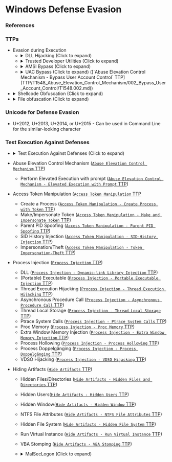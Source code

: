 <!---------------------------------------------------------------------------------
Copyright: (c) BLS OPS LLC.
This program is free software: you can redistribute it and/or modify
it under the terms of the GNU General Public License as published by
the Free Software Foundation, version 3.
This program is distributed in the hope that it will be useful,
but WITHOUT ANY WARRANTY; without even the implied warranty of
MERCHANTABILITY or FITNESS FOR A PARTICULAR PURPOSE. See the
GNU General Public License for more details.
You should have received a copy of the GNU General Public License
along with this program. If not, see <https://www.gnu.org/licenses/>.
--------------------------------------------------------------------------------->
# Windows Defense Evasion
### References
### TTPs

* Evasion during Execution
	* <details><summary>DLL Hijacking (Click to expand)</summary><p>
		* [DLL Search Order Hijacking](TTP/T1574_Hijack_Execution_Flow/001_DLL_Search_Order_Hijacking/T1574.001.md)
		* [DLL Side-Loading](TTP/T1574_Hijack_Execution_Flow/002_DLL_Side-Loading/T1574.002.md)
	* <details><summary>Trusted Developer Utilities (Click to expand)</summary><p>
		* Trusted Developer Utilities 
		* Trusted Developer Utilities: MSBuild
	* <details><summary>AMSI Bypass (Click to expand)</summary><p>
		* []()
	* <details><summary>UAC Bypass (Click to expand) ([`Abuse Elevation Control Mechanism - Bypass User Account Control` TTP](TTP/T1548_Abuse_Elevation_Control_Mechanism/002_Bypass_User_Account_Control/T1548.002.md))</summary><p>
		* chryzsh's "PowerShell UAC Always Notify Bypass" - Elevate command shell when already local admin
			* References
				* [https://gist.github.com/chryzsh/5dd33c2cd85f50fae5f1f08637086c48](https://gist.github.com/chryzsh/5dd33c2cd85f50fae5f1f08637086c48)
			* Requirements
				* Local Admin
			* Process
				1. Copy the described payload
				1. Optional: modify line 30 

						key.SetValue("C:\Windows\Microsoft.Net\Framework\v4.0.30319\msbuild.exe C:\users\public\output.txt " + " & ", RegistryValueKind.String);
					* Parameters
						* `msbuild.exe` - Used to abuse the trusted developer utility for execution.
						* `output.txt` - Often shellcode in the format that is compatible with msbuild.
				1. .
		* Example 2 (TODO: Research)
			[bypass uac payload](Testaments_and_Books/Redvelations/Windows/Payloads/bypass_uac_1.ps1)
* <details><summary>Shellcode Obfuscation (Click to expand)</summary><p>
	* 
* <details><summary>File obfuscation (Click to expand)</summary><p>
	* Microsoft Office
		* [VBA](Testaments_and_Books/Redvelations/Windows/003-1_VBA-VBS_Obfuscation.md)
	* donut
	* .NET Binaries
		* Dotfuscator Community
			 * **NOTE** Dotfuscator has a community (CE) and a professional (Pro) edition. The Community edition is licensed for free with Visual Studio 2017 and 2019. As of this writing Code is not supported.
		* References
			 * [https://www.preemptive.com/dotfuscator/ce/docs/help/index.html](https://www.preemptive.com/dotfuscator/ce/docs/help/index.html)
		* Install
			1. Open Visual Studio (2017 or 2019)
			1. In the **Quick Launch** (Ctrl+Q), search for **dotfuscator**
			1. In the search results under `Components`, select **Install PreEmptive Protection - Dotfuscator Community**
			1. The visual studio installer will launch and prompt for install
			1. Once added to visual studio, select **Tools -> PreEmptive Protextion - Dotfuscator** to access
		* Notes
			* Binary obfuscation in CE can be performed via the GUI or CLI. CLI access requires registration to enable.
			* Binary obfuscation with CE is performed post compilation. Pro allows for obfuscation during compile time. Supports assemblies (`.dll` or `.exe`) and packages (`.appx`)
		* Process
			1. Open your project in Visual Studio as normal
			1. Set the project to **release** and build as usual
			1. Open Dotfuscator, select **Tools -> PreEmptive Protection - Dotfuscator Community**
			1. Select **Inputs** and click the green plus (Add Inputs) to select your compiled binary
			1. Your binary will appear as an input in the list (Multiple inputs can be compiled at once)
			1. Select **Build** to run the obfuscation against your binary. The completed assembly will be located in a new folder under `\Release\Dotfuscated\binary.exe`
			1. You will be prompted to save your Dotfuscator config file as an `.xml` file
		* Obfuscation Options
			* `Library Mode` - Disabling this allows for more aggressive renaming, but will not include assemblies that are not part of the dotfuscator config
		* Viewing Results
			* Selecting the **Results** tab upon completion of the build process will display the structure of the output assembly. Drilling down into the nodes and look for altered elements, marked with a Dotfuscator icon.
			* Additionally, if you'd like to can use the built in .NET dissassembler `ildasm` located in `c:\Program Files (x86)\Microsoft SDKs\Windows\v10.0A\bin\NETFX 4.8 Tools\ildasm.exe`

### Unicode for Defense Evasion

* U+2012, U+2013, U+2014, or U+2015 - Can be used in Command Line for the similar-looking character

### Test Execution Against Defenses
* <details><summary>Test Execution Against Defenses (Click to expand)</summary><p>
	* Process
		1. Collect information on the target environment and replicate with a test environment
			* Operating System
			* AV, EDR
				* Not all EDRs offer a free trial or testing of their product
			* NDR
		1. Optional: In the test, consider disabling any sample submission options in your AV/EDR
		1. Test the file within the test environment. Modify until successful within the test environment.
		1. Download API Monitor for monitoring calls to **NTDLL** ([https://rohitab.com])
			* Recommended: Portable version
			* This tool has been tested on the latest version of Windows 10
		1. Get the list of hooked functions for the AV/EDR you're trying to evade (GitHub - Mr-Un1k0d3r/EDRs) -<br />[https://github.com/Mr-Un1k0d3r/EDRs](https://github.com/Mr-Un1k0d3r/EDRs)
			* Example: For Carbon Black, download `EDRs/carbonblack.txt` from **GitHub - Mr-Un1k0d3r/EDRs**
		1. Turn the list into a monitoring filter

				awk -F' ' '{print "<Filter Field=\"API Name\" Relation=\"is\" Value=\""$1"\" Action=\"Show\" Enabled=\"True\"/>"}' carbonblack.txt
			* Replace `carbonblack.txt` with whatever text file you downloaded from the aforementioned github.
		1. Input your results into the following file which you then save as `filter.xml`:
			* [filter.xml](Testaments_and_Books/Redvelations/Windows/Payloads/filter.xml)
		1. Prepare API Monitor for usage
			1. In the API Filter pane (left side of the application), select **Ntdll.dll** from the dropdown list of modules.
			1. Check all the boxes for API categories that pop up below.
				* Examples: Additional Resources, NT Native
			1. Import the filter
				1. Opening the API Monitor application
				1. Select the Load Filter button that looks like a folder on the left side of the application under API Filter
				1. Select the `filter.xml` file that you created
		1. Execute the command in API Monitor
			1. Execute your payload by pressing "Ctrl + M" and entering the command to launch your payload.
				* Example 1
					* Ex. Process:
						* `C:Windows\System32\wuauclt.exe`
					* Arguments:
						* `/UpdateDeploymentProvider C:\Users\Public\Downloads\backup.dll /RunHandlerComServer`
					* StartIn:
						* `C:\Windows\System32 and then press OK.`
				* Example 2
					* Ex. Process:
						* `C:\Windows\Microsoft.NET\Framework64\v4.0.30319\MSBuild.exe`
					* Arguments:
						* `C:\Users\Public\Downloads\payload.txt`
					* StartIn
						* `C:\Windows\Microsoft.NET\Framework64\v4.0.30319`
		1. Look at the displayed API calls for what will be detected
			* Now **API Monitor** will display the API calls that are both being used to get execution and monitored by AV/EDR.
				* If no results show up then that means your execution should be opsec safe.
				* If results show up then tread carefully, AV/EDR will be monitoring what you're doing and could flag it as malicious


* Abuse Elevation Control Mechanism ([`Abuse Elevation Control Mechanism` TTP](TTP/T1548_Abuse_Elevation_Control_Mechanism/T1548.md))
	* Perform Elevated Execution with prompt ([`Abuse Elevation Control Mechanism - Elevated Execution with Prompt` TTP](TTP/T1548_Abuse_Elevation_Control_Mechanism/004_Elevated_Execution_with_Prompt/T1548.004.md))
* Access Token Manipulation ([`Access Token Manipulation` TTP](TTP/T1134_Access_Token_Manipulation/T1134.md)
	* Create a Process ([`Access Token Manipulation - Create Process with Token` TTP](TTP/T1134_Access_Token_Manipulation/002_Create_Process_with_Token/T1134.002.md))
	* Make/Impersonate Token ([`Access Token Manipulation - Make and Impersonate Token` TTP](TTP/T1134_Access_Token_Manipulation/003_Make_and_Impersonate_Token/T1134.003.md))
	* Parent PID Spoofing ([`Access Token Manipulation - Parent PID Spoofing` TTP](TTP/T1134_Access_Token_Manipulation/004_Parent_PID_Spoofing/T1134.004.md))
	* SID History Injection ([`Access Token Manipulation - SID-History Injection` TTP](TTP/T1134_Access_Token_Manipulation/005_SID-History_Injection/T1134.005.md))
	* Impersonation/Theft ([`Access Token Manipulation - Token Impersonation-Theft` TTP](TTP/T1134_Access_Token_Manipulation/001_Token_Impersonation-Theft/T1134.001.md))
* Process Injection ([`Process Injection` TTP](TTP/T1055_Process_Injection/T1055.md))
	* DLL ([`Process Injection - Dynamic-link Library Injection` TTP](TTP/T1055_Process_Injection/001_Dynamic-link_Library_Injection/T1055.001.md))
	* (Portable) Executable ([`Process Injection - Portable Executable Injection` TTP](TTP/T1055_Process_Injection/002_Portable_Executable_Injection/T1055.002.md))
	* Thread Execution Hijacking ([`Process Injection - Thread Execution Hijacking` TTP](TTP/T1055_Process_Injection/003_Thread_Execution_Hijacking/T1055.003.md))
	* Asynchronous Procedure Call ([`Process Injection - Asynchronous Procedure Call` TTP](TTP/T1055_Process_Injection/004_Asynchronous_Procedure_Call/T1055.004.md))
	* Thread Local Storage ([`Process Injection - Thread Local Storage` TTP](TTP/T1055_Process_Injection/005_Thread_Local_Storage/T1055.005.md))
	* Ptrace System Calls ([`Process Injection - Ptrace System Calls` TTP](TTP/T1055_Process_Injection/008_Ptrace_System_Calls/T1055.008.md))
	* Proc Memory ([`Process Injection - Proc Memory` TTP](TTP/T1055_Process_Injection/009_Proc_Memory/T1055.009.md))
	* Extra Window Memory Injection ([`Process Injection - Extra Window Memory Injection` TTP](TTP/T1055_Process_Injection/011_Extra_Window_Memory_Injection/T1055.011.md))
	* Process Hollowing ([`Process Injection - Process Hollowing` TTP](TTP/T1055_Process_Injection/012_Process_Hollowing/T1055.012.md))
	* Process Doppelgänging ([`Process Injection - Process Doppelgänging` TTP](TTP/T1055_Process_Injection/013_Process_Doppelgänging/T1055.013.md))
	* VDSO Hijacking ([`Process Injection - VDSO Hijacking` TTP](TTP/T1055_Process_Injection/014_VDSO_Hijacking/T1055.014.md))
* Hiding Artifacts ([`Hide Artifacts` TTP](TTP/T1564_Hide_Artifacts/T1564.md))
	* Hidden Files/Directories ([`Hide Artifacts - Hidden Files and Directories` TTP](TTP/T1564_Hide_Artifacts/001_Hidden_Files_and_Directories/T1564.001.md))
	* Hidden Users([`Hide Artifacts - Hidden Users` TTP](TTP/T1564_Hide_Artifacts/002_Hidden_Users/T1564.002.md))
	* Hidden Window([`Hide Artifacts - Hidden Window` TTP](TTP/T1564_Hide_Artifacts/003_Hidden_Window/T1564.003.md))
	* NTFS File Attributes ([`Hide Artifacts - NTFS File Attributes` TTP](TTP/T1564_Hide_Artifacts/004_NTFS_File_Attributes/T1564.004.md))
	* Hidden File System ([`Hide Artifacts - Hidden File System` TTP](TTP/T1564_Hide_Artifacts/005_Hidden_File_System/T1564.005.md))
	* Run Virtual Instance ([`Hide Artifacts - Run Virtual Instance` TTP](TTP/T1564_Hide_Artifacts/006_Run_Virtual_Instance/T1564.006.md))
	* VBA Stomping ([`Hide Artifacts - VBA Stomping` TTP](TTP/T1564_Hide_Artifacts/007_VBA_Stomping/T1564.007.md))

	* <details><summary>MalSecLogon (Click to expand)</summary><p>
		* <details><summary>References (Click to expand)</summary><p>
			* [https://github.com/antonioCoco/MalSeclogon](https://github.com/antonioCoco/MalSeclogon)
		* <details><summary>Overview (Click to expand)</summary><p>
			* .
		* Examples

				.